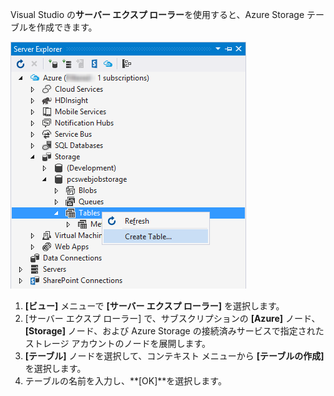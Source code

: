 Visual Studio の**サーバー エクスプ ローラー**を使用すると、Azure Storage テーブルを作成できます。

![サーバー エクスプ ローラーのテーブル][Image1]

1. **[ビュー]** メニューで **[サーバー エクスプ ローラー]** を選択します。
2. [サーバー エクスプ ローラー] で、サブスクリプションの **[Azure]** ノード、**[Storage]** ノード、および Azure Storage の接続済みサービスで指定されたストレージ アカウントのノードを展開します。
3. **[テーブル]** ノードを選択して、コンテキスト メニューから **[テーブルの作成]** を選択します。
4. テーブルの名前を入力し、**[OK]**を選択します。   

[Image1]: ./media/vs-storage-getting-started-tables-include/vs-storage-create-tables-in-Server-Explorer.png

<!---HONumber=Oct15_HO3-->